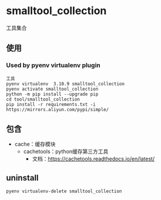 # smalltool_collection

工具集合

## 使用

### Used by pyenv virtualenv plugin

    工具
    pyenv virtualenv  3.10.9 smalltool_collection
    pyenv activate smalltool_collection
    python -m pip install --upgrade pip
    cd tool/smalltool_collection
    pip install -r requirements.txt -i https://mirrors.aliyun.com/pypi/simple/

## 包含

- cache：缓存模块
    - cachetools：python缓存第三方工具
        - 文档：https://cachetools.readthedocs.io/en/latest/

## uninstall

    pyenv virtualenv-delete smalltool_collection

